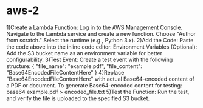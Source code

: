 # aws-2
1)Create a Lambda Function:
Log in to the AWS Management Console.
Navigate to the Lambda service and create a new function.
Choose "Author from scratch."
Select the runtime (e.g., Python 3.x).
2)Add the Code:
Paste the code above into the inline code editor.
Environment Variables (Optional):
Add the S3 bucket name as an environment variable for better configurability.
3)Test Event:
Create a test event with the following structure:                                                             {
  "file_name": "example.pdf",
  "file_content": "Base64EncodedFileContentHere"
}                                                                                                                       4)Replace "Base64EncodedFileContentHere" with actual Base64-encoded content of a PDF or document.                               To generate Base64-encoded content for testing:
base64 example.pdf > encoded_file.txt
5)Test the Function:
Run the test, and verify the file is uploaded to the specified S3 bucket.
